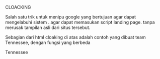 <p>CLOACKING</p>
<p> Salah satu trik untuk menipu google yang bertujuan agar dapat mengelabuhi sistem . agar dapat
memasukan script landing page. tanpa merusak tampilan asli dari situs tersebut.</p>

<P>Sebagian dari html cloaking di atas adalah contoh yang dibuat team Tennessee, dengan fungsi yang berbeda
</P>

<p>Tennessee</p>
